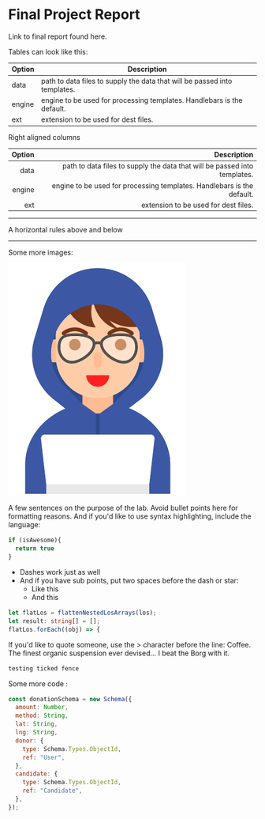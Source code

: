 # Final Project Report

Link to final report found here.

Tables can look like this:

| Option | Description |
| ------ | ----------- |
| data   | path to data files to supply the data that will be passed into templates. |
| engine | engine to be used for processing templates. Handlebars is the default. |
| ext    | extension to be used for dest files. |

Right aligned columns

| Option | Description |
| ------:| -----------:|
| data   | path to data files to supply the data that will be passed into templates. |
| engine | engine to be used for processing templates. Handlebars is the default. |
| ext    | extension to be used for dest files. |

---

A horizontal rules above and below

---

Some more images:

![](img/01.png)

A few sentences on the purpose of the lab. Avoid bullet points here for formatting reasons.
And if you'd like to use syntax highlighting, include the language:

~~~javascript
if (isAwesome){
  return true
}
~~~

- Dashes work just as well
- And if you have sub points, put two spaces before the dash or star:
  - Like this
  - And this

~~~typescript
let flatLos = flattenNestedLosArrays(los);
let result: string[] = [];
flatLos.forEach((obj) => {
~~~

If you'd like to quote someone, use the > character before the line:
Coffee. The finest organic suspension ever devised... I beat the Borg with it.

```javascript
testing ticked fence
```

Some more code :

~~~javascript
const donationSchema = new Schema({
  amount: Number,
  method: String,
  lat: String,
  lng: String,
  donor: {
    type: Schema.Types.ObjectId,
    ref: "User",
  },
  candidate: {
    type: Schema.Types.ObjectId,
    ref: "Candidate",
  },
});
~~~ 


